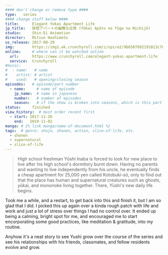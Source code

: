 ```yaml
---
#### don't change or remove type ####
type:   series
#### change stuff below ####
title:      Elegant Yokai Apartment Life
jp_title:   妖怪アパートの幽雅な日常 (Yōkai Apāto no Yūga na Nichijō)
studio:     Shin-Ei Animation
director:   Mitsuo Hashimoto
us_release: 2017-08-29 
img:        https://img1.ak.crunchyroll.com/i/spire2/9b6507692191013c76711b5267353b981506377409_full.jpg 
online:     # where can it be watched online
  url:      https://www.crunchyroll.com/elegant-yokai-apartment-life
  service:  Crunchyroll
#music:
#  - name:   # name
#    artist: # artist
#    used:   # opening/closing season
episodes:   # episode/part number
  - name:     # name of episode
    jp_name:  # name in japanese
    number:   # number of episodes
    season:   # if the show is broken into seasons, which is this part of
status:     finished
view_history:  # must order recent first
  - start: 2017-11-26 
    end:   2019-11-02
manga: # {% link manga/name-of-document.html %}
tags:  # genre: shojo, shonen, action, slice-of-life, etc.
  - shonen
  - supernatural
  - slice-of-life
---
```


> High school freshman Yūshi Inaba is forced to look for new place to live after his high school's dormitory burnt down. Having no parents and wanting to live independently from his uncle, he eventually finds a cheap apartment for 25,000 yen called Kotobuki-sō, only to find out that the place has human and supernatural creatures such as ghosts, yōkai, and mononoke living together. There, Yūshi's new daily life begins.

Took me a while, and a restart, to get back into this and finish it, but I am so glad that I did. I picked this up again over a kinda rough patch with life and work and just a lot of stress over things I had no control over. It ended up being a calming, bright spot for me, and encouraged me to start encorporating some good practices, like meditation & gratitude, into my routine. 

Anyhow it's a neat story to see Yushi grow over the course of the series and see his relationships with his friends, classmates, and fellow residents evolve and grow.